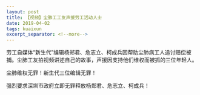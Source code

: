 ```yaml
---
layout: post
title: 【视频】尘肺工工友声援劳工活动人士 
date: 2019-04-02
tags: kuaixun
excerpt_separator: <!--more-->
---
```



劳工自媒体“新生代”编辑杨郑君、危志立、柯成兵因帮助尘肺病工人追讨赔偿被捕。尘肺工友拍视频讲述自己的故事，声援因支持他们维权而被抓的三位年轻人。

尘肺维权无罪！新生代三位编辑无罪！

强烈要求深圳市政府立即无罪释放杨郑君、危志立、柯成兵！

<script src="//protonmail-421.wistia.com/embed/medias/ve6ehknvry.jsonp" async></script>
<script src="//protonmail-421.wistia.com/assets/external/E-v1.js" async></script>
<div class="wistia_embed wistia_async_ve6ehknvry" style="height:349px;width:620px">&nbsp;</div>
